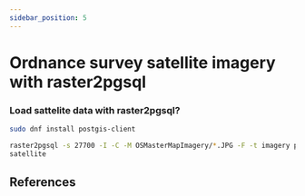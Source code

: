 ```yaml
---
sidebar_position: 5
---
```


# Ordnance survey satellite imagery with raster2pgsql


### Load sattelite data with raster2pgsql?
``` bash
sudo dnf install postgis-client
```


``` bash
raster2pgsql -s 27700 -I -C -M OSMasterMapImagery/*.JPG -F -t imagery public | psql -h 0.0.0.0 -p 5432 -U postgres -W -d satellite
satellite
```


## References
